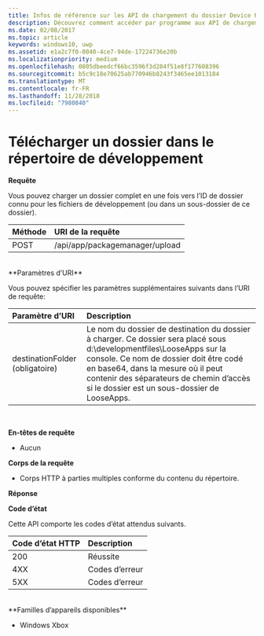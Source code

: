 ```yaml
---
title: Infos de référence sur les API de chargement du dossier Device Portal
description: Découvrez comment accéder par programme aux API de chargement des dossiers.
ms.date: 02/08/2017
ms.topic: article
keywords: windows10, uwp
ms.assetid: e1a2c7f0-0040-4ce7-94de-17224736e20b
ms.localizationpriority: medium
ms.openlocfilehash: 0805dbeedcf66bc3596f3d284f51e8f177608396
ms.sourcegitcommit: b5c9c18e70625ab770946b8243f3465ee1013184
ms.translationtype: MT
ms.contentlocale: fr-FR
ms.lasthandoff: 11/28/2018
ms.locfileid: "7980840"
---
```

# <a name="upload-a-folder-to-the-development-directory"></a>Télécharger un dossier dans le répertoire de développement

**Requête**

Vous pouvez charger un dossier complet en une fois vers l’ID de dossier connu pour les fichiers de développement (ou dans un sous-dossier de ce dossier).

Méthode      | URI de la requête
:------     | :------
POST | /api/app/packagemanager/upload 
<br />
**Paramètres d’URI**

Vous pouvez spécifier les paramètres supplémentaires suivants dans l’URI de requête:

Paramètre d’URI      | Description
:------     | :-----
destinationFolder (obligatoire) | Le nom du dossier de destination du dossier à charger. Ce dossier sera placé sous d:\developmentfiles\LooseApps sur la console. Ce nom de dossier doit être codé en base64, dans la mesure où il peut contenir des séparateurs de chemin d’accès si le dossier est un sous-dossier de LooseApps.
<br />

**En-têtes de requête**

- Aucun

**Corps de la requête**

- Corps HTTP à parties multiples conforme du contenu du répertoire.

**Réponse**

**Code d’état**

Cette API comporte les codes d’état attendus suivants.

Code d’état HTTP      | Description
:------     | :-----
200 | Réussite
4XX | Codes d’erreur
5XX | Codes d’erreur
<br />
**Familles d’appareils disponibles**

* Windows Xbox

